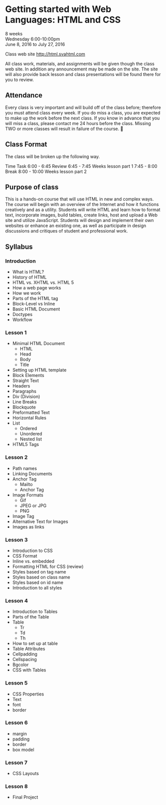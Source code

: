 # Getting started with Web Languages: HTML and CSS

8 weeks<br>
Wednesday 6:00-10:00pm<br>
June 8, 2016 to July 27, 2016

Class web site
http://html.svahtml.com

All class work, materials, and assignments will be given though the class web site. In addition any announcement may be made on the site. The site will also provide back lesson and class presentations will be found there for you to review.

## Attendance
Every class is very important and will build off of the class before; therefore you must attend class every week. If you do miss a class, you are expected to make up the work before the next class. If you know in advance that you will miss a class, please contact me 24 hours before the class. Missing TWO or more classes will result in failure of the course. 

## Class Format
The class will be broken up the following way.

Time	Task
6:00 - 6:45	Review
6:45 - 7:45	Weeks lesson part 1
7:45 - 8:00	Break
8:00 - 10:00	Weeks lesson part 2

## Purpose of class
This is a hands-on course that will use HTML in new and complex ways. The course will begin with an overview of the Internet and how it functions creatively and as a utility. Students will write HTML and learn how to format text, incorporate images, build tables, create links, host and upload a Web site and utilize JavaScript. Students will design and implement their own websites or enhance an existing one, as well as participate in design discussions and critiques of student and professional work.

## Syllabus
### Introduction
* What is HTML?
* History of HTML
* HTML vs. XHTML vs. HTML 5
* How a web page works
* How we work
* Parts of the HTML tag
* Block-Level vs Inline
* Basic HTML Document
* Doctypes
* Workflow

### Lesson 1
* Minimal HTML Document
  * HTML
  * Head
  * Body
  * Title
* Setting up HTML template
* Block Elements
* Straight Text
* Headers
* Paragraphs
* Div (Division)
* Line Breaks
* Blockquote
* Preformatted Text
* Horizontal Rules
* List
  * Ordered
  * Unordered
  * Nested list
* HTML5 Tags
### Lesson 2
* Path names
* Linking Documents
* Anchor Tag
  * Mailto
  * Anchor Tag
* Image Formats
  * Gif
  * JPEG or JPG
  * PNG
* Image Tag
* Alternative Text for Images
* Images as links
### Lesson 3
* Introduction to CSS
* CSS Format
* Inline vs. embedded
* Formatting HTML for CSS (review)
* Styles based on tag name
* Styles based on class name
* Styles based on id name
* Introduction to all styles
### Lesson 4
* Introduction to Tables
* Parts of the Table
* Table
  * Tr
  * Td
  * Th
* How to set up at table
* Table Attributes
* Cellpadding
* Cellspacing
* Bgcolor
* CSS with Tables
### Lesson 5
* CSS Properties
* Text
* font
* border
### Lesson 6
* margin
* padding
* border
* box model
### Lesson 7
* CSS Layouts
### Lesson 8
* Final Project
